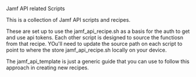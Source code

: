 Jamf API related Scripts

This is a collection of Jamf API scripts and recipes.

These are set up to use the jamf_api_recipe.sh as a basis for the auth to get and use api tokens. Each other script is designed to source the functiosn from that recipe. YOu'll need to update the source path on each script to point to where the store jamf_api_recipe.sh locally on your device.

The jamf_api_template is just a generic guide that you can use to follow this approach in creating new recipes.
